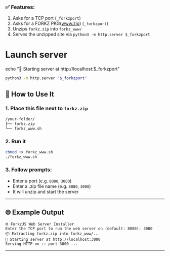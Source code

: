 ### ✅ Features:

1. Asks for a TCP port (`_forkzport`)
2. Asks for a FORKZ PKG(www.zip) (`_forkzport`)
3. Unzips `forkz.zip` into `forkz_www/`
4. Serves the unzipped site via `python3 -m http.server $_forkzport`


# Launch server
echo "🚀 Starting server at http://localhost:$_forkzport"

```bash
python3 -m http.server "$_forkzport"
```

## 🧪 How to Use It

### 1. Place this file next to `forkz.zip`

```bash
/your-folder/
├── forkz.zip
└── forkz_www.sh
```

### 2. Run it

```bash
chmod +x forkz_www.sh
./forkz_www.sh
```

### 3. Follow prompts:

* Enter a port (e.g. `8080`, `3000`)
* Enter a .zip file name (e.g. `8080`, `3000`)
* It will unzip and start the server

---

## 🌐 Example Output

```
🌐 ForkzJS Web Server Installer
Enter the TCP port to run the web server on (default: 8080): 3000
📦 Extracting forkz.zip into forkz_www/...
🚀 Starting server at http://localhost:3000
Serving HTTP on :: port 3000 ...
```

---

